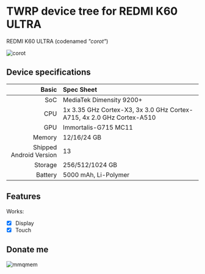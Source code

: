 # TWRP device tree for REDMI K60 ULTRA

REDMI K60 ULTRA (codenamed _"corot"_) 

![corot](https://i02.appmifile.com/329_operator_sg/14/08/2023/3fcfdc0e83081349795e70056be19e35.png)

## Device specifications

Basic   | Spec Sheet
-------:|:-------------------------
SoC     | MediaTek Dimensity 9200+
CPU     | 1x 3.35 GHz Cortex-X3, 3x 3.0 GHz Cortex-A715, 4x 2.0 GHz Cortex-A510
GPU     | Immortalis-G715 MC11
Memory  | 12/16/24 GB
Shipped Android Version | 13
Storage | 256/512/1024 GB
Battery | 5000 mAh, Li-Polymer

## Features

Works:
- [X] Display
- [X] Touch

## Donate me
![mmqmem](https://img2.imgtp.com/2024/03/05/FdGtaESF.jpg)
